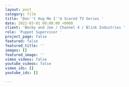```yaml
---
layout: post
category: film
title: 'Don''t Hug Me I''m Scared TV Series '
date: 2021-03-01 00:00:00 +0000
client: 'Becky and Joe / Channel 4 / Blink Industries '
role: 'Puppet Supervisor '
project_page: false
featured: false
featured_title: ''
images: []
featured_image: ''
vimeo_videos: false
youtube_videos: false
vimeo_ids: []
youtube_ids: []

---
```

